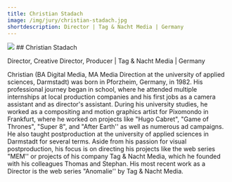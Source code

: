 ```yaml
---
title: Christian Stadach
image: /img/jury/christian-stadach.jpg
shortdescription: Director | Tag & Nacht Media | Germany
---
```

<img src="/img/jury/christian-stadach.jpg">
## Christian Stadach

Director, Creative Director, Producer | Tag & Nacht Media | Germany

Christian (BA Digital Media, MA Media Direction at the university of applied sciences, Darmstadt) was born in Pforzheim, Germany, in 1982. His professional journey began in school, where he attended multiple internships at local production companies and his first jobs as a camera assistant and as director's assistant. During his university studies, he worked as a compositing and motion graphics artist for Pixomondo in Frankfurt, where he worked on projects like "Hugo Cabret", "Game of Thrones", "Super 8", and "After Earth'' as well as numerous ad campaigns. He also taught postproduction at the university of applied sciences in Darmstadt for several terms. Aside from his passion for visual postproduction, his focus is on directing his projects like the web series "MEM'' or projects of his company Tag & Nacht Media, which he founded with his colleagues Thomas and Stephan. His most recent work as a Director is the web series "Anomalie'' by Tag & Nacht Media.


